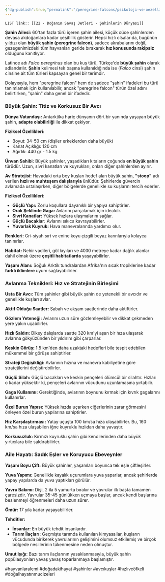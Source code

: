 ```yaml
---
{"dg-publish":true,"permalink":"/peregrine-falcons/psikoloji-ve-oezellikleri/22-doganin-savas-jetleri-sahinlerin-duenyasi/"}
---
```


`LIST link:: [[22 - Doğanın Savaş Jetleri - Şahinlerin Dünyası]] `

**Şahin Ailesi:** 60'tan fazla türü içeren şahin ailesi, küçük cüce şahinlerden devasa akdoğanlara kadar çeşitlilik gösterir. Hepsi hızlı olsalar da, bugünün yıldızı olan **büyük şahin (peregrine falcon)**, sadece akrabalarını değil, gezegenimizdeki tüm hayvanları geride bırakarak **hız konusunda rakipsiz** olduğunu kanıtlıyor.

Latince adı *Falco peregrinus* olan bu kuş türü, Türkçe'de **büyük şahin** olarak adlandırılır. **Şahin** kelimesi tek başına kullanıldığında ise (*Falco* cinsi) şahin cinsine ait tüm türleri kapsayan genel bir terimdir. 

Dolayısıyla, hem "peregrine falcon" hem de sadece "şahin" ifadeleri bu türü tanımlamak için kullanılabilir, ancak "peregrine falcon" türün özel adını belirtirken, "şahin" daha genel bir ifadedir. 

### Büyük Şahin: Titiz ve Korkusuz Bir Avcı

**Dünya Vatandaşı:** Antarktika hariç dünyanın dört bir yanında yaşayan büyük şahin, **adapte olabilirliği** ile dikkat çekiyor.

**Fiziksel Özellikleri:**

* Boyut: 34-50 cm (dişiler erkeklerden daha büyük)
* Kanat Açıklığı: 120 cm 
* Ağırlık: 440 gr - 1.5 kg

**Ünvan Sahibi:** Büyük şahinler, yaşadıkları kıtaların çoğunda **en büyük şahin** türüdür. Uzun, sivri kanatları ve kuyrukları, onları diğer şahinlerden ayırır. 

**Av Stratejisi:** Havadaki orta boy kuşları hedef alan büyük şahin, **"stoop"** adı verilen **hızlı ve muhteşem dalışlarıyla** ünlüdür. Şehirlerde güvercin avlamada ustalaşırken, diğer bölgelerde genellikle su kuşlarını tercih ederler.

**Fiziksel Özellikleri:**

* **Güçlü Yapı:** Zorlu koşullara dayanıklı bir yapıya sahiptirler.
* **Orak Şeklinde Gaga:** Avlarını parçalamak için idealdir.
* **Sivri Kanatlar:** Yüksek hızlara ulaşmalarını sağlar.
* **Güçlü Bacaklar:** Avlarını sıkıca kavrayabilirler.
* **Yuvarlak Kuyruk:** Hava manevralarında yardımcı olur.

**Renkleri:** Gri-siyah sırt ve enine koyu çizgili beyaz karınlarıyla kolayca tanınırlar.

**Habitat:** Nehir vadileri, göl kıyıları ve 4000 metreye kadar dağlık alanlar dahil olmak üzere **çeşitli habitatlarda** yaşayabilirler.

**Yaşam Alanı:** Soğuk Arktik tundralardan Afrika'nın sıcak tropiklerine kadar **farklı iklimlere** uyum sağlayabilirler.

### Avlanma Teknikleri: Hız ve Stratejinin Birleşimi

**Usta Bir Avcı:** Tüm şahinler gibi büyük şahin de yetenekli bir avcıdır ve genellikle kuşları avlar.

**Aktif Olduğu Saatler:** Sabah ve akşam saatlerinde daha aktiftirler.

**Gözlem Yeteneği:** Avlarını uzun süre gözlemleyebilir ve dikkat çekmeden yere yakın uçabilirler.

**Hızlı Saldırı:** Dikey dalışlarda saatte 320 km'yi aşan bir hıza ulaşarak avlarına gökyüzünden bir yıldırım gibi çarparlar.

**Keskin Görüş:** 1.5 km'den daha uzaktaki hedefleri bile tespit edebilen mükemmel bir görüşe sahiptirler.

**Strateji Değişikliği:** Avlarının hızına ve manevra kabiliyetine göre stratejilerini değiştirebilirler.

**Güçlü Silah:** Güçlü bacakları ve keskin pençeleri ölümcül bir silahtır. Hızları o kadar yüksektir ki, pençeleri avlarının vücudunu uzunlamasına yırtabilir.

**Gaga Kullanımı:** Gerektiğinde, avlarının boynunu kırmak için kıvrık gagalarını kullanırlar.

**Özel Burun Yapısı:** Yüksek hızda uçarken ciğerlerinin zarar görmesini önleyen özel burun yapılarına sahiptirler.

**Hız Karşılaştırması:** Yatay uçuşta 100 km/sa hıza ulaşabilirler. Bu, 160 km/sa hıza ulaşabilen iğne kuyruklu hızlıdan daha yavaştır.

**Korkusuzluk:** Kırmızı kuyruklu şahin gibi kendilerinden daha büyük yırtıcılara bile saldırabilirler.

### Aile Hayatı: Sadık Eşler ve Koruyucu Ebeveynler

**Yaşam Boyu Çift:** Büyük şahinler, yaşamları boyunca tek eşle çiftleşirler.

**Yuva Yapımı:** Genellikle kayalık uçurumlara yuva yaparlar, ancak şehirlerde yapay yapılarda da yuva yaptıkları görülür.

**Yavru Bakımı:** Dişi, 2 ila 5 yumurta bırakır ve yavrular ilk başta tamamen çaresizdir. Yavrular 35-45 günlükken uçmaya başlar, ancak kendi başlarına beslenmeyi öğrenmeleri daha uzun sürer.

**Ömür:** 17 yıla kadar yaşayabilirler.

**Tehditler:** 

* **İnsanlar:** En büyük tehdit insanlardır.
* **Tarım İlaçları:** Geçmişte tarımda kullanılan kimyasallar, kuşların vücudunda birikerek yavrularının gelişimini olumsuz etkilemiş ve birçok bölgede nesillerinin tükenmesine neden olmuştur.

**Umut Işığı:** Bazı tarım ilaçlarının yasaklanmasıyla, büyük şahin popülasyonları yavaş yavaş toparlanmaya başlamıştır.


#hayvanlaralemi #doğadakihayat #şahinler #avcıkuşlar #hızlıveöfkeli #doğalhayatınmucizeleri 
